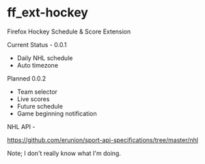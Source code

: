 # ff_ext-hockey
Firefox Hockey Schedule &amp; Score Extension

Current Status - 0.0.1

- Daily NHL schedule
- Auto timezone

Planned 0.0.2

- Team selector
- Live scores
- Future schedule
- Game beginning notification


NHL API -

https://github.com/erunion/sport-api-specifications/tree/master/nhl

Note; I don't really know what I'm doing. 
